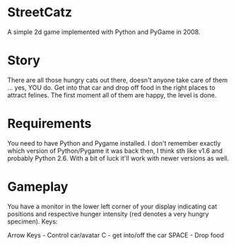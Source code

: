 StreetCatz
==========

A simple 2d game implemented with Python and PyGame in 2008.


Story
=====

There are all those hungry cats out there, doesn't anyone take care of them ... yes, YOU do. Get into that car and
drop off food in the right places to attract felines. The first moment all of them are happy, the level is done.

Requirements
============

You need to have Python and Pygame installed. I don't remember exactly which version of Python/Pygame it was back then,
I think sth like v1.6 and probably Python 2.6. With a bit of luck it'll work with newer versions as well.

Gameplay
========

You have a monitor in the lower left corner of your display indicating cat positions and respective hunger intensity
(red denotes a very hungry specimen). Keys:

 Arrow Keys - Control car/avatar
 C          - get into/off the car
 SPACE      - Drop food
 
 
